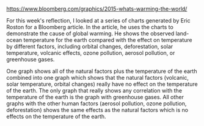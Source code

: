 https://www.bloomberg.com/graphics/2015-whats-warming-the-world/

For this week's reflection, I looked at a series of charts generated by Eric Roston for a Bloomberg article. In the article, he uses the charts to demonstrate the cause of global warming. He shows the observed land-ocean temperature for the earth compared with the effect on temperature by different factors, including orbital changes, deforestation, solar temperature, volcanic effects, ozone pollution, aerosol pollution, or greenhouse gases.

One graph shows all of the natural factors plus the temperature of the earth combined into one graph which shows that the natural factors (volcanic, solar temperature, orbital changes) really have no effect on the temperature of the earth. The only graph that really shows any correlation with the temperature of the earth is the graph with greenhouse gases. All other graphs with the other human factors (aerosol pollution, ozone pollution, deforestation) shows the same effects as the natural factors which is no effects on the temperature of the earth. 
